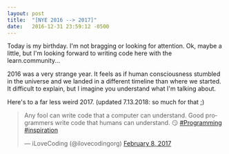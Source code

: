```yaml
---
layout: post
title:  "[NYE 2016 --> 2017]"
date:   2016-12-31 23:59:12 -0500
---
```



Today is my birthday. I'm not bragging or looking for attention. Ok, maybe a little, but I'm looking forward to writing code here with the learn.community...

2016 was a very strange year. It feels as if human consciousness stumbled in the universe and we landed in a different timeline than where we started. It difficult to explain, but I imagine you understand what I'm talking about.

Here's to a far less weird 2017. (updated 7.13.2018: so much for that ;)

<blockquote class="twitter-tweet" data-lang="en"><p lang="en" dir="ltr">Any fool can write code that a computer can understand. Good programmers write code that humans can understand. 😏 <a href="https://twitter.com/hashtag/Programming?src=hash">#Programming</a> <a href="https://twitter.com/hashtag/inspiration?src=hash">#inspiration</a></p>&mdash; iLoveCoding (@ilovecodingorg) <a href="https://twitter.com/ilovecodingorg/status/829163014062559237">February 8, 2017</a></blockquote>
<script async src="//platform.twitter.com/widgets.js" charset="utf-8"></script>
